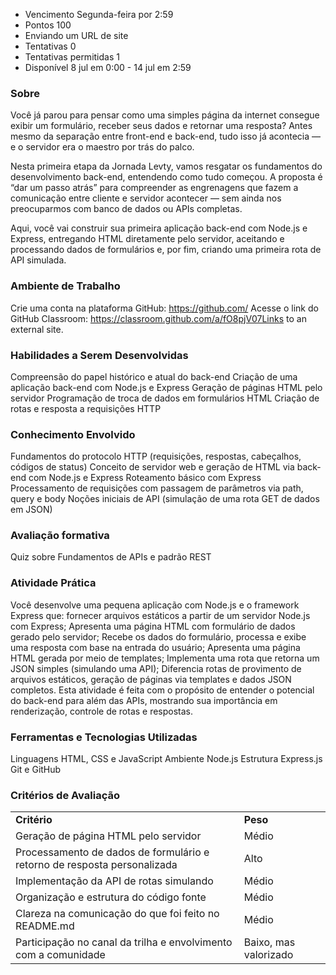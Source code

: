 
- Vencimento Segunda-feira por 2:59
- Pontos 100
- Enviando um URL de site
- Tentativas 0
- Tentativas permitidas 1
- Disponível 8 jul em 0:00 - 14 jul em 2:59

### Sobre

Você já parou para pensar como uma simples página da internet consegue exibir um formulário, receber seus dados e retornar uma resposta? Antes mesmo da separação entre front-end e back-end, tudo isso já acontecia — e o servidor era o maestro por trás do palco.

Nesta primeira etapa da Jornada Levty, vamos resgatar os fundamentos do desenvolvimento back-end, entendendo como tudo começou. A proposta é “dar um passo atrás” para compreender as engrenagens que fazem a comunicação entre cliente e servidor acontecer — sem ainda nos preocuparmos com banco de dados ou APIs completas.

Aqui, você vai construir sua primeira aplicação back-end com Node.js e Express, entregando HTML diretamente pelo servidor, aceitando e processando dados de formulários e, por fim, criando uma primeira rota de API simulada.


### Ambiente de Trabalho

Crie uma conta na plataforma GitHub: https://github.com/
Acesse o link do GitHub Classroom: https://classroom.github.com/a/fO8pjV07Links to an external site.


### Habilidades a Serem Desenvolvidas

Compreensão do papel histórico e atual do back-end
Criação de uma aplicação back-end com Node.js e Express
Geração de páginas HTML pelo servidor
Programação de troca de dados em formulários HTML
Criação de rotas e resposta a requisições HTTP

### Conhecimento Envolvido

Fundamentos do protocolo HTTP (requisições, respostas, cabeçalhos, códigos de status)
Conceito de servidor web e geração de HTML via back-end com Node.js e Express
Roteamento básico com Express
Processamento de requisições com passagem de parâmetros via path, query e body
Noções iniciais de API (simulação de uma rota GET de dados em JSON)

### Avaliação formativa

Quiz sobre Fundamentos de APIs e padrão REST

### Atividade Prática

Você desenvolve uma pequena aplicação com Node.js e o framework Express que:
fornecer arquivos estáticos a partir de um servidor Node.js com Express;
Apresenta uma página HTML com formulário de dados gerado pelo servidor;
Recebe os dados do formulário, processa e exibe uma resposta com base na entrada do usuário;
Apresenta uma página HTML gerada por meio de templates;
Implementa uma rota que retorna um JSON simples (simulando uma API);
Diferencia rotas de provimento de arquivos estáticos, geração de páginas via templates e dados JSON completos.
Esta atividade é feita com o propósito de entender o potencial do back-end para além das APIs, mostrando sua importância em renderização, controle de rotas e respostas.


### Ferramentas e Tecnologias Utilizadas

Linguagens HTML, CSS e JavaScript
Ambiente Node.js
Estrutura Express.js
Git e GitHub 


### Critérios de Avaliação

|                                                                          |                       |
| ------------------------------------------------------------------------ | --------------------- |
| **Critério**                                                             | **Peso**              |
| Geração de página HTML pelo servidor                                     | Médio                 |
| Processamento de dados de formulário e retorno de resposta personalizada | Alto                  |
| Implementação da API de rotas simulando                                  | Médio                 |
| Organização e estrutura do código fonte                                  | Médio                 |
| Clareza na comunicação do que foi feito no README.md                     | Médio                 |
| Participação no canal da trilha e envolvimento com a comunidade          | Baixo, mas valorizado |






